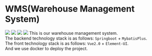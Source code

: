 # WMS(Warehouse Management System)
![](https://img.shields.io/badge/Git-%E7%89%88%E6%9C%AC%E6%8E%A7%E5%88%B6-orange)
![](https://img.shields.io/badge/maven-%E9%A1%B9%E7%9B%AE%E7%AE%A1%E7%90%86-yellowgreen)
![](https://img.shields.io/badge/MD5-%E7%94%A8%E6%88%B7%E9%9A%90%E7%A7%81%E4%BF%9D%E6%8A%A4-lightgrey)
![](https://img.shields.io/badge/JSON-%E6%95%B0%E6%8D%AE%E4%BA%A4%E4%BA%92-yellowgreen)
This is our warehouse management system.
<br>
The backend technology stack is as follows: `Springboot` + `MybatisPlus`.
<br>
The front technology stack is as follows: `Vue2.0` + `Element-UI`.
<br>
And we use docker to deploy the project.

